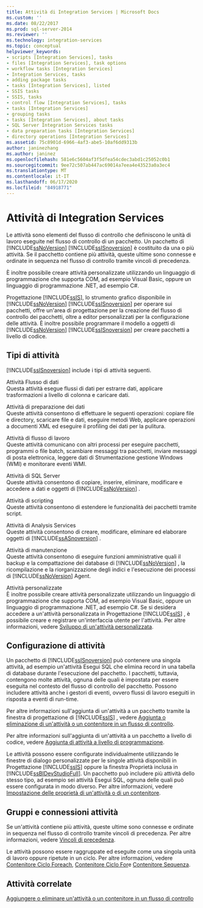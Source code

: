 ```yaml
---
title: Attività di Integration Services | Microsoft Docs
ms.custom: ''
ms.date: 08/22/2017
ms.prod: sql-server-2014
ms.reviewer: ''
ms.technology: integration-services
ms.topic: conceptual
helpviewer_keywords:
- scripts [Integration Services], tasks
- files [Integration Services], task options
- workflow tasks [Integration Services]
- Integration Services, tasks
- adding package tasks
- tasks [Integration Services], listed
- SSIS tasks
- SSIS, tasks
- control flow [Integration Services], tasks
- tasks [Integration Services]
- grouping tasks
- tasks [Integration Services], about tasks
- SQL Server Integration Services tasks
- data preparation tasks [Integration Services]
- directory operations [Integration Services]
ms.assetid: 75c8901d-6966-4af3-abe5-10af6dd9313b
author: janinezhang
ms.author: janinez
ms.openlocfilehash: 581e6c5604af3f5dfea54cdec3abd1c25052c0b1
ms.sourcegitcommit: 9ee72c507ab447ac69014a7eea4e43523a0a3ec4
ms.translationtype: MT
ms.contentlocale: it-IT
ms.lasthandoff: 06/17/2020
ms.locfileid: "84918771"
---
```

# <a name="integration-services-tasks"></a>Attività di Integration Services
  Le attività sono elementi del flusso di controllo che definiscono le unità di lavoro eseguite nel flusso di controllo di un pacchetto. Un pacchetto di [!INCLUDE[ssNoVersion](../../includes/ssnoversion-md.md)] [!INCLUDE[ssISnoversion](../../includes/ssisnoversion-md.md)] è costituito da una o più attività. Se il pacchetto contiene più attività, queste ultime sono connesse e ordinate in sequenza nel flusso di controllo tramite vincoli di precedenza.  
  
 È inoltre possibile creare attività personalizzate utilizzando un linguaggio di programmazione che supporta COM, ad esempio Visual Basic, oppure un linguaggio di programmazione .NET, ad esempio C#.  
  
 Progettazione [!INCLUDE[ssIS](../../includes/ssis-md.md)], lo strumento grafico disponibile in [!INCLUDE[ssNoVersion](../../includes/ssnoversion-md.md)] [!INCLUDE[ssISnoversion](../../includes/ssisnoversion-md.md)] per operare sui pacchetti, offre un'area di progettazione per la creazione del flusso di controllo dei pacchetti, oltre a editor personalizzati per la configurazione delle attività. È inoltre possibile programmare il modello a oggetti di [!INCLUDE[ssNoVersion](../../includes/ssnoversion-md.md)] [!INCLUDE[ssISnoversion](../../includes/ssisnoversion-md.md)] per creare pacchetti a livello di codice.  
  
## <a name="types-of-tasks"></a>Tipi di attività  
 [!INCLUDE[ssISnoversion](../../includes/ssisnoversion-md.md)] include i tipi di attività seguenti.  
  
 Attività Flusso di dati  
 Questa attività esegue flussi di dati per estrarre dati, applicare trasformazioni a livello di colonna e caricare dati.  
  
 Attività di preparazione dei dati  
 Queste attività consentono di effettuare le seguenti operazioni: copiare file e directory, scaricare file e dati, eseguire metodi Web, applicare operazioni a documenti XML ed eseguire il profiling dei dati per la pulitura.  
  
 Attività di flusso di lavoro  
 Queste attività comunicano con altri processi per eseguire pacchetti, programmi o file batch, scambiare messaggi tra pacchetti, inviare messaggi di posta elettronica, leggere dati di Strumentazione gestione Windows (WMI) e monitorare eventi WMI.  
  
 Attività di SQL Server  
 Queste attività consentono di copiare, inserire, eliminare, modificare e accedere a dati e oggetti di [!INCLUDE[ssNoVersion](../../includes/ssnoversion-md.md)] .  
  
 Attività di scripting  
 Queste attività consentono di estendere le funzionalità dei pacchetti tramite script.  
  
 Attività di Analysis Services  
 Queste attività consentono di creare, modificare, eliminare ed elaborare oggetti di [!INCLUDE[ssASnoversion](../../includes/ssasnoversion-md.md)] .  
  
 Attività di manutenzione  
 Queste attività consentono di eseguire funzioni amministrative quali il backup e la compattazione dei database di [!INCLUDE[ssNoVersion](../../includes/ssnoversion-md.md)] , la ricompilazione e la riorganizzazione degli indici e l'esecuzione dei processi di [!INCLUDE[ssNoVersion](../../includes/ssnoversion-md.md)] Agent.  
  
 Attività personalizzate  
 È inoltre possibile creare attività personalizzate utilizzando un linguaggio di programmazione che supporta COM, ad esempio Visual Basic, oppure un linguaggio di programmazione .NET, ad esempio C#. Se si desidera accedere a un'attività personalizzata in Progettazione [!INCLUDE[ssIS](../../includes/ssis-md.md)] , è possibile creare e registrare un'interfaccia utente per l'attività. Per altre informazioni, vedere [Sviluppo di un'attività personalizzata](../extending-packages-custom-objects/task/developing-a-custom-task.md).  
  
## <a name="configuration-of-tasks"></a>Configurazione di attività  
 Un pacchetto di [!INCLUDE[ssISnoversion](../../includes/ssisnoversion-md.md)] può contenere una singola attività, ad esempio un'attività Esegui SQL che elimina record in una tabella di database durante l'esecuzione del pacchetto. I pacchetti, tuttavia, contengono molte attività, ognuna delle quali è impostata per essere eseguita nel contesto del flusso di controllo del pacchetto. Possono includere attività anche i gestori di eventi, ovvero flussi di lavoro eseguiti in risposta a eventi di run-time.  
  
 Per altre informazioni sull'aggiunta di un'attività a un pacchetto tramite la finestra di progettazione di [!INCLUDE[ssIS](../../includes/ssis-md.md)] , vedere [Aggiunta o eliminazione di un'attività o un contenitore in un flusso di controllo](add-or-delete-a-task-or-a-container-in-a-control-flow.md).  
  
 Per altre informazioni sull'aggiunta di un'attività a un pacchetto a livello di codice, vedere [Aggiunta di attività a livello di programmazione](../building-packages-programmatically/adding-tasks-programmatically.md).  
  
 Le attività possono essere configurate individualmente utilizzando le finestre di dialogo personalizzate per le singole attività disponibili in Progettazione [!INCLUDE[ssIS](../../includes/ssis-md.md)] oppure la finestra Proprietà inclusa in [!INCLUDE[ssBIDevStudioFull](../../includes/ssbidevstudiofull-md.md)]. Un pacchetto può includere più attività dello stesso tipo, ad esempio sei attività Esegui SQL, ognuna delle quali può essere configurata in modo diverso. Per altre informazioni, vedere [Impostazione delle proprietà di un'attività o di un contenitore](../set-the-properties-of-a-task-or-container.md).  
  
## <a name="tasks-connections-and-groups"></a>Gruppi e connessioni attività  
 Se un'attività contiene più attività, queste ultime sono connesse e ordinate in sequenza nel flusso di controllo tramite vincoli di precedenza. Per altre informazioni, vedere [Vincoli di precedenza](precedence-constraints.md).  
  
 Le attività possono essere raggruppate ed eseguite come una singola unità di lavoro oppure ripetute in un ciclo. Per altre informazioni, vedere [Contenitore Ciclo Foreach](foreach-loop-container.md), [Contenitore Ciclo For](for-loop-container.md)e [Contenitore Sequenza](sequence-container.md).  
  
## <a name="related-tasks"></a>Attività correlate  
 [Aggiungere o eliminare un'attività o un contenitore in un flusso di controllo](add-or-delete-a-task-or-a-container-in-a-control-flow.md)  
  
  
